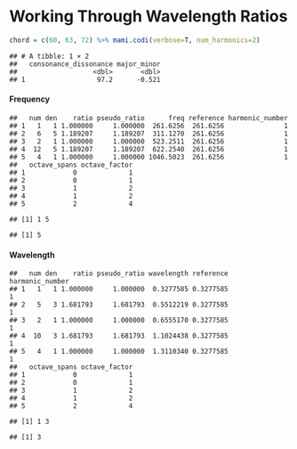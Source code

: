 Working Through Wavelength Ratios
================

``` r
chord = c(60, 63, 72) %>% mami.codi(verbose=T, num_harmonics=2)
```

    ## # A tibble: 1 × 2
    ##   consonance_dissonance major_minor
    ##                   <dbl>       <dbl>
    ## 1                  97.2      -0.521

#### Frequency

    ##   num den    ratio pseudo_ratio      freq reference harmonic_number
    ## 1   1   1 1.000000     1.000000  261.6256  261.6256               1
    ## 2   6   5 1.189207     1.189207  311.1270  261.6256               1
    ## 3   2   1 1.000000     1.000000  523.2511  261.6256               1
    ## 4  12   5 1.189207     1.189207  622.2540  261.6256               1
    ## 5   4   1 1.000000     1.000000 1046.5023  261.6256               1
    ##   octave_spans octave_factor
    ## 1            0             1
    ## 2            0             1
    ## 3            1             2
    ## 4            1             2
    ## 5            2             4

    ## [1] 1 5

    ## [1] 5

#### Wavelength

    ##   num den    ratio pseudo_ratio wavelength reference harmonic_number
    ## 1   1   1 1.000000     1.000000  0.3277585 0.3277585               1
    ## 2   5   3 1.681793     1.681793  0.5512219 0.3277585               1
    ## 3   2   1 1.000000     1.000000  0.6555170 0.3277585               1
    ## 4  10   3 1.681793     1.681793  1.1024438 0.3277585               1
    ## 5   4   1 1.000000     1.000000  1.3110340 0.3277585               1
    ##   octave_spans octave_factor
    ## 1            0             1
    ## 2            0             1
    ## 3            1             2
    ## 4            1             2
    ## 5            2             4

    ## [1] 1 3

    ## [1] 3
